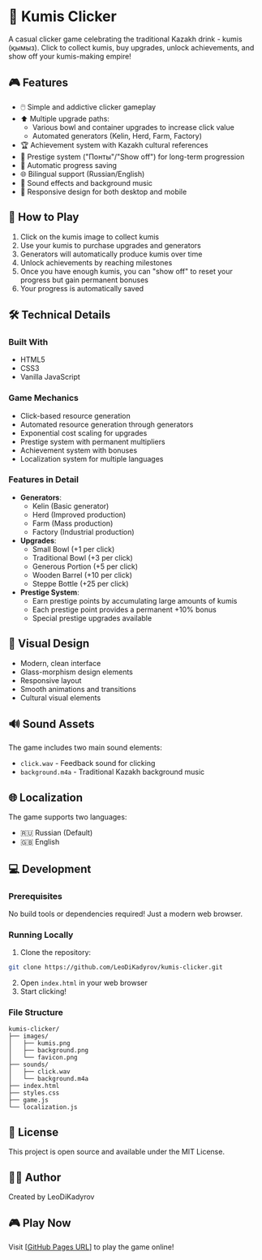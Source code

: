 # 🥛 Kumis Clicker

A casual clicker game celebrating the traditional Kazakh drink - kumis (қымыз). Click to collect kumis, buy upgrades, unlock achievements, and show off your kumis-making empire!

## 🎮 Features

* 🖱️ Simple and addictive clicker gameplay
* ⬆️ Multiple upgrade paths:
  * Various bowl and container upgrades to increase click value
  * Automated generators (Kelin, Herd, Farm, Factory)
* 🏆 Achievement system with Kazakh cultural references
* 🌟 Prestige system ("Понты"/"Show off") for long-term progression
* 💾 Automatic progress saving
* 🌐 Bilingual support (Russian/English)
* 🎵 Sound effects and background music
* 📱 Responsive design for both desktop and mobile

## 🎯 How to Play

1. Click on the kumis image to collect kumis
2. Use your kumis to purchase upgrades and generators
3. Generators will automatically produce kumis over time
4. Unlock achievements by reaching milestones
5. Once you have enough kumis, you can "show off" to reset your progress but gain permanent bonuses
6. Your progress is automatically saved

## 🛠️ Technical Details

### Built With
* HTML5
* CSS3
* Vanilla JavaScript

### Game Mechanics
* Click-based resource generation
* Automated resource generation through generators
* Exponential cost scaling for upgrades
* Prestige system with permanent multipliers
* Achievement system with bonuses
* Localization system for multiple languages

### Features in Detail
* **Generators**:
  * Kelin (Basic generator)
  * Herd (Improved production)
  * Farm (Mass production)
  * Factory (Industrial production)
* **Upgrades**:
  * Small Bowl (+1 per click)
  * Traditional Bowl (+3 per click)
  * Generous Portion (+5 per click)
  * Wooden Barrel (+10 per click)
  * Steppe Bottle (+25 per click)
* **Prestige System**:
  * Earn prestige points by accumulating large amounts of kumis
  * Each prestige point provides a permanent +10% bonus
  * Special prestige upgrades available

## 🎨 Visual Design
* Modern, clean interface
* Glass-morphism design elements
* Responsive layout
* Smooth animations and transitions
* Cultural visual elements

## 🔊 Sound Assets
The game includes two main sound elements:
* `click.wav` - Feedback sound for clicking
* `background.m4a` - Traditional Kazakh background music

## 🌐 Localization
The game supports two languages:
* 🇷🇺 Russian (Default)
* 🇬🇧 English

## 💻 Development

### Prerequisites
No build tools or dependencies required! Just a modern web browser.

### Running Locally
1. Clone the repository:
```bash
git clone https://github.com/LeoDiKadyrov/kumis-clicker.git
```
2. Open `index.html` in your web browser
3. Start clicking!

### File Structure
```
kumis-clicker/
├── images/
│   ├── kumis.png
│   ├── background.png
│   └── favicon.png
├── sounds/
│   ├── click.wav
│   └── background.m4a
├── index.html
├── styles.css
├── game.js
└── localization.js
```

## 📝 License
This project is open source and available under the MIT License.

## 🙋‍♂️ Author
Created by LeoDiKadyrov

## 🎮 Play Now
Visit [[GitHub Pages URL](https://leodikadyrov.github.io/kumis-clicker/)] to play the game online! 
